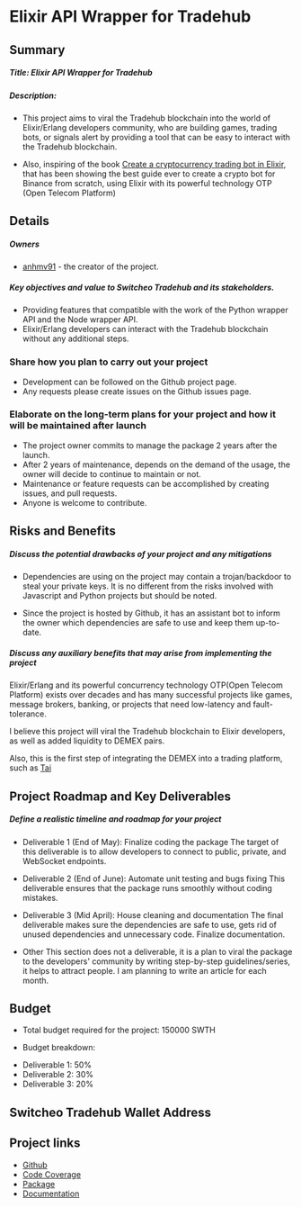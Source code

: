 # Elixir API Wrapper for Tradehub

## Summary

##### Title: Elixir API Wrapper for Tradehub

##### Description:

- This project aims to viral the Tradehub blockchain into the world of Elixir/Erlang developers community, who are building
games, trading bots, or signals alert by providing a tool that can be easy to interact with the Tradehub blockchain.

- Also, inspiring of the book [Create a cryptocurrency trading bot in Elixir](https://www.elixircryptobot.com/), that
has been showing the best guide ever to create a crypto bot for Binance from scratch, using Elixir with its powerful technology
OTP (Open Telecom Platform)

## Details

##### Owners

- [anhmv91](https://github.com/anhmv91) - the creator of the project.

##### Key objectives and value to Switcheo Tradehub and its stakeholders.

- Providing features that compatible with the work of the Python wrapper API and the Node wrapper API.
- Elixir/Erlang developers can interact with the Tradehub blockchain without any additional steps.

### Share how you plan to carry out your project

- Development can be followed on the Github project page.
- Any requests please create issues on the Github issues page.

### Elaborate on the long-term plans for your project and how it will be maintained after launch

- The project owner commits to manage the package 2 years after the launch.
- After 2 years of maintenance, depends on the demand of the usage, the owner will decide to continue to maintain or not.
- Maintenance or feature requests can be accomplished by creating issues, and pull requests.
- Anyone is welcome to contribute.

## Risks and Benefits

##### Discuss the potential drawbacks of your project and any mitigations

- Dependencies are using on the project may contain a trojan/backdoor to steal your private keys.
It is no different from the risks involved with Javascript and Python projects but should be noted.

- Since the project is hosted by Github, it has an assistant bot to inform the owner which dependencies are safe to use and keep them up-to-date.

##### Discuss any auxiliary benefits that may arise from implementing the project

Elixir/Erlang and its powerful concurrency technology OTP(Open Telecom Platform) exists over decades and has many
successful projects like games, message brokers, banking, or projects that need low-latency and fault-tolerance.

I believe this project will viral the Tradehub blockchain to Elixir developers, as well as added liquidity to
DEMEX pairs.

Also, this is the first step of integrating the DEMEX into a trading platform, such as [Tai](https://github.com/fremantle-industries/tai)

## Project Roadmap and Key Deliverables

##### Define a realistic timeline and roadmap for your project

- Deliverable 1 (End of May): Finalize coding the package
The target of this deliverable is to allow developers to connect to public, private, and WebSocket endpoints.

- Deliverable 2 (End of June): Automate unit testing and bugs fixing
This deliverable ensures that the package runs smoothly without coding mistakes.

- Deliverable 3 (Mid April): House cleaning and documentation
The final deliverable makes sure the dependencies are safe to use, gets rid of unused dependencies and unnecessary code.
Finalize documentation.

- Other
This section does not a deliverable, it is a plan to viral the package to the developers' community by writing step-by-step
guidelines/series, it helps to attract people. I am planning to write an article for each month.

## Budget

- Total budget required for the project: 150000 SWTH

- Budget breakdown:

* Deliverable 1: 50%
* Deliverable 2: 30%
* Deliverable 3: 20%

## Switcheo Tradehub Wallet Address


## Project links

- [Github](https://github.com/anhmv/tradehub-elixir)
- [Code Coverage](https://coveralls.io/github/anhmv/tradehub-elixir?branch=master)
- [Package](https://hex.pm/packages/tradehub)
- [Documentation](https://hexdocs.pm/tradehub/)